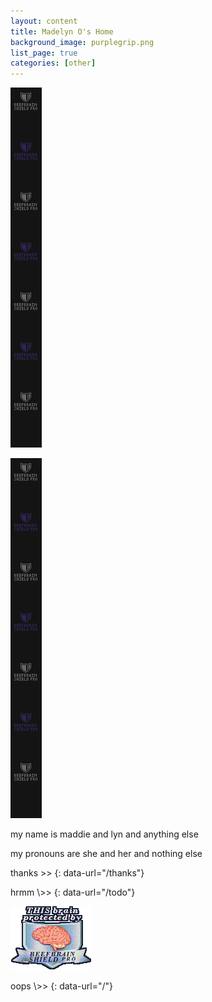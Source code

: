 ```yaml
---
layout: content
title: Madelyn O's Home
background_image: purplegrip.png
list_page: true
categories: [other]
---
```

<p class="free img" style="--top: 0px; --left: 0px; ">
    <img src="/resources/images/beefbrainshield.png">
</p>

<p class="free img" style="--top: 0px; --right: 0px; ">
    <img src="/resources/images/beefbrainshield.png">
</p>

<div class="free" markdown="1" style="--left: 52px; --top: 0px; ">
my name is maddie and lyn and anything else 

my pronouns are she and her and nothing else 

thanks \>> 
{: data-url="/thanks"} 
</div>

<div class="free" markdown="1" style="--right: 52px; --top: 31px; ">
hrmm \>>
{: data-url="/todo"} 
</div>

<p class="free img" style="--left: 82px; --top: 100px; ">
    <img src="/resources/images/beefbrainshieldbadge.png">
</p>


<div class="free" markdown="1" style="--left: 52px; --bottom: 0px; --width: 196px; --text-align: center;">
oops \>>
{: data-url="/"}
</div>